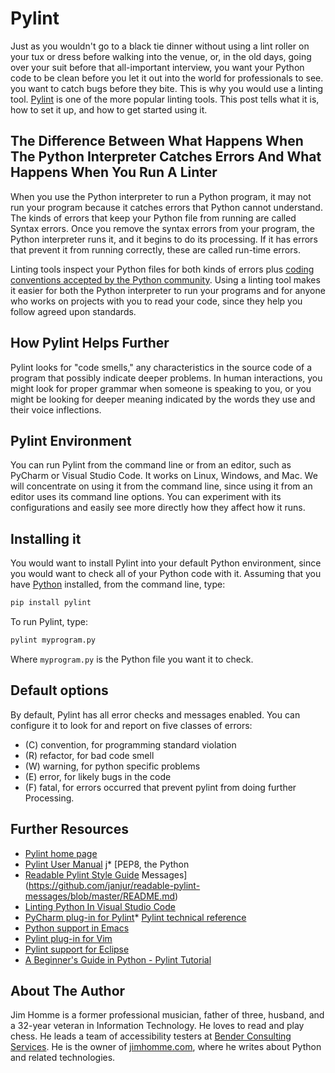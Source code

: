 # Pylint

Just as you wouldn't go to a black tie dinner without using a lint roller on
your tux or dress before walking into the venue, or, in the old days, going over
your suit before that all-important interview, you want your Python code to be
clean before you let it out into the world for professionals to see. you want to
catch bugs before they bite. This is why you would use a linting tool.
[Pylint](http://www.pylint.org) is one of the more popular linting tools. This
post tells what it is, how to set it up, and how to get started using it.

## The Difference Between What Happens When The Python Interpreter Catches Errors And What Happens When You Run A Linter

When you use the Python interpreter to run a Python program, it may not run your
program because it catches errors that Python cannot understand. The kinds of
errors that keep your Python file from running are called Syntax errors. Once
you remove the syntax errors from your program, the Python interpreter runs it,
and it begins to do its processing. If it has errors that prevent it from
running correctly, these are called run-time errors.

Linting tools inspect your Python files for both kinds of errors plus [coding
conventions accepted by the Python
community](https://www.python.org/dev/peps/pep-0008/). Using a linting tool
makes it easier for both the Python interpreter to run your programs and for
anyone who works on projects with you to read your code, since they help you
follow agreed upon standards.

## How Pylint Helps Further

Pylint looks for "code smells," any characteristics in the source code of a
program that possibly indicate deeper problems. In human interactions, you might
look for proper grammar when someone is speaking to you, or you might be looking
for deeper meaning indicated by the words they use and their voice inflections.

## Pylint Environment

You can run Pylint from the command line or from an editor, such as PyCharm or Visual
Studio Code. It works on Linux, Windows, and Mac. We will concentrate on using
it from the command line, since using it from an editor uses its command line
options. You can experiment with its configurations and easily see more directly
how they affect how it runs.

## Installing it

You would want to install Pylint into your default Python environment, since you
would want to check all of your Python code with it. Assuming that you have
[Python](https://www.python.org/) installed, from the command line, type:

``` python
pip install pylint
```

To run Pylint, type:

``` python
pylint myprogram.py 
```

Where `myprogram.py` is the Python file you want it to check.

## Default options

By default, Pylint has all error checks and messages enabled. You can configure
it to look for and report on five classes of errors:

* (C) convention, for programming standard violation
* (R) refactor, for bad code smell
* (W) warning, for python specific problems
* (E) error, for likely bugs in the code
* (F) fatal, for errors occurred that prevent pylint from doing further
Processing.

## Further Resources

* [Pylint home page](https://www.pylint.org/)
* [Pylint User Manual](http://pylint.pycqa.org/en/latest/) j* [PEP8, the Python
* [Readable Pylint Style Guide](https://www.python.org/dev/peps/pep-0008/)
  Messages](https://github.com/janjur/readable-pylint-messages/blob/master/README.md)
* [Linting Python In Visual Studio
  Code](https://code.visualstudio.com/docs/python/linting)
* [PyCharm plug-in for
  Pylint](https://plugins.jetbrains.com/plugin/11084-pylint)* [Pylint technical
  reference](https://pylint.readthedocs.io/en/latest/technical_reference/features.html)
* [Python support in
  Emacs](https://www.emacswiki.org/emacs/PythonProgrammingInEmacs)
* [Pylint plug-in for Vim](https://www.vim.org/scripts/script.php?script_id=891)
* [Pylint support for Eclipse](http://pydev.org/)
* [A Beginner's Guide in Python - Pylint
  Tutorial](https://docs.pylint.org/en/1.6.0/tutorial.html)

## About The Author

Jim Homme is a former professional musician, father of three, husband, and a
32-year veteran in Information Technology. He loves to read and play chess. He
leads a team of accessibility testers at [Bender Consulting
Services](https://www.benderconsult.com/). He is the owner of
[jimhomme.com](https://www.jimhomme.com/), where he writes about Python and
related technologies.
